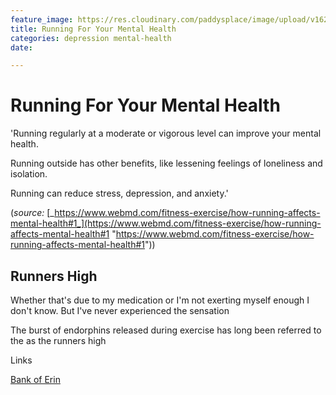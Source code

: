 ```yaml
---
feature_image: https://res.cloudinary.com/paddysplace/image/upload/v1628437656/banners/Running_snym2y.png
title: Running For Your Mental Health
categories: depression mental-health
date: 

---
```


# Running For Your Mental Health

'Running regularly at a moderate or vigorous level can improve your mental health. 

Running outside has other benefits, like lessening feelings of loneliness and isolation. 

Running can reduce stress, depression, and anxiety.'

(_source:_ [_https://www.webmd.com/fitness-exercise/how-running-affects-mental-health#1_](https://www.webmd.com/fitness-exercise/how-running-affects-mental-health#1 "https://www.webmd.com/fitness-exercise/how-running-affects-mental-health#1"))

## Runners High

Whether that's due to my medication or I'm not exerting myself enough I don't know. But I've never experienced the sensation

The burst of endorphins released during exercise has long been referred to the as the runners high

Links

[Bank of Erin](https://bankoferin.com/ "Bank of Erin")